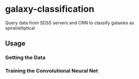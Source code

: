 # galaxy-classification
Query data from SDSS servers and CNN to classify galaxies as spiral/elliptical

## Usage
### Getting the Data

### Training the Convolutional Neural Net 
